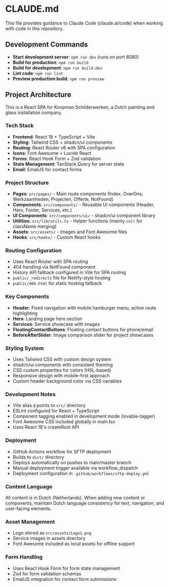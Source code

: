 # CLAUDE.md

This file provides guidance to Claude Code (claude.ai/code) when working with code in this repository.

## Development Commands

- **Start development server**: `npm run dev` (runs on port 8080)
- **Build for production**: `npm run build`
- **Build for development**: `npm run build:dev`
- **Lint code**: `npm run lint`
- **Preview production build**: `npm run preview`

## Project Architecture

This is a React SPA for Koopman Schilderwerken, a Dutch painting and glass installation company.

### Tech Stack
- **Frontend**: React 18 + TypeScript + Vite
- **Styling**: Tailwind CSS + shadcn/ui components
- **Routing**: React Router v6 with SPA configuration
- **Icons**: Font Awesome + Lucide React
- **Forms**: React Hook Form + Zod validation
- **State Management**: TanStack Query for server state
- **Email**: EmailJS for contact forms

### Project Structure
- **Pages**: `src/pages/` - Main route components (Index, OverOns, Werkzaamheden, Projecten, Offerte, NotFound)
- **Components**: `src/components/` - Reusable UI components (Header, Hero, Footer, Services, etc.)
- **UI Components**: `src/components/ui/` - shadcn/ui component library
- **Utilities**: `src/lib/utils.ts` - Helper functions (mainly `cn()` for className merging)
- **Assets**: `src/assets/` - Images and Font Awesome files
- **Hooks**: `src/hooks/` - Custom React hooks

### Routing Configuration
- Uses React Router with SPA routing
- 404 handling via NotFound component
- History API fallback configured in Vite for SPA routing
- `public/_redirects` file for Netlify-style hosting
- `public/404.html` for static hosting fallback

### Key Components
- **Header**: Fixed navigation with mobile hamburger menu, active route highlighting
- **Hero**: Landing page hero section
- **Services**: Service showcase with images
- **FloatingContactButtons**: Floating contact buttons for phone/email
- **BeforeAfterSlider**: Image comparison slider for project showcases

### Styling System
- Uses Tailwind CSS with custom design system
- shadcn/ui components with consistent theming
- CSS custom properties for colors (HSL-based)
- Responsive design with mobile-first approach
- Custom header background color via CSS variables

### Development Notes
- Vite alias `@` points to `src/` directory
- ESLint configured for React + TypeScript
- Component tagging enabled in development mode (lovable-tagger)
- Font Awesome CSS included globally in main.tsx
- Uses React 18's createRoot API

### Deployment
- GitHub Actions workflow for SFTP deployment
- Builds to `dist/` directory
- Deploys automatically on pushes to main/master branch
- Manual deployment trigger available via workflow_dispatch
- Deployment configuration in `.github/workflows/sftp-deploy.yml`

### Content Language
All content is in Dutch (Netherlands). When adding new content or components, maintain Dutch language consistency for text, navigation, and user-facing elements.

### Asset Management
- Logo stored as `src/assets/Logo1.png`
- Service images in assets directory
- Font Awesome included as local assets for offline support

### Form Handling
- Uses React Hook Form for form state management
- Zod for form validation schemas
- EmailJS integration for contact form submissions